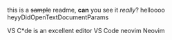 this is a ~~sample~~ readme, **can** you see it _really_?
helloooo
heyyDidOpenTextDocumentParams

VS C*de is an excellent editor
VS Code neovim Neovim

